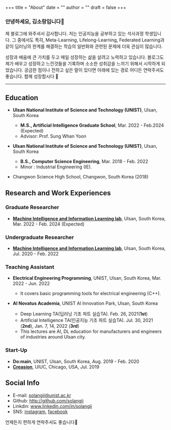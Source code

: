 +++
title = "About"
date = ""
author = ""
draft = false
+++


### 안녕하세요, 김소랑입니다:wave:
제 블로그에 와주셔서 감사합니다. 저는 인공지능을 공부하고 있는 석사과정 학생입니다. 그 중에서도 특히, Meta-Learning, Lifelong-Learning, Federated Learning과 같이 딥러닝의 한계를 해결하는 학습의 일반화와 관련된 문제에 더욱 관심이 많습니다.

성장과 배움에 큰 가치를 두고 매일 성장하는 삶을 살려고 노력하고 있습니다. 블로그도 제가 배우고 성장하고 느낀것들을 기록하며 소소한 성취감을 느끼기 위해서 시작하게 되었습니다. 궁금한 점이나 전하고 싶은 말이 있다면 아래에 있는 경로 어디든 연락주셔도 좋습니다. 함께 성장합시다 :seedling:

---

 ## Education

-  **Ulsan National Institute of Science and Technology (UNIST)**, Ulsan, South Korea

	- **M.S., Artificial Intelligence Graduate School**, Mar. 2022 - Feb.2024 (Expected)
	- Advisor: Prof. Sung Whan Yoon

- **Ulsan National Institute of Science and Technology (UNIST)**, Ulsan, South Korea

	- **B.S., Computer Science Engineering**, Mar. 2018 - Feb. 2022
	- Minor : Industrial Engineering (IE).

- Changwon Science High School, Changwon, South Korea (2018)

 ## Research and Work Experiences

### Graduate Researcher

- [**Machine Intelligence and Information Learning lab**](https://sites.google.com/view/swyoon89/research-interests), Ulsan, South Korea, Mar. 2022 - Feb. 2024 (Expected)

### Undergraduate Researcher

- [**Machine Intelligence and Information Learning lab**](https://sites.google.com/view/swyoon89/research-interests), Ulsan, South Korea, Jul. 2020 - Feb. 2022

### Teaching Assistant

- **Electrical Engineering Programming**, UNIST, Ulsan, South Korea, Mar. 2022 - Jun. 2022
  - It covers basic programming tools for electrical engineering (C++).

- **AI Novatus Academia**, UNIST AI Innovation Park, Ulsan, South Korea
  - Deep Learning TA(딥러닝 기초 파트 실습TA). Feb. 26, 2021(**1st**)
  - Artificial Intelligence TA(인공지능 기초 파트 실습TA). Jul. 30, 2021 (**2nd**), Jan. 7, 14, 2022 (**3rd**)
  - This lectures are AI, DL education for manufacturers and engineers of industries around Ulsan city.

### Start-Up

- **Do:main**, UNIST, Ulsan, South Korea, Aug. 2019 - Feb. 2020
- **[Creasion](https://iventure.illinois.edu/creasion/)**, UIUC, Chicago, USA, Jul. 2019

 ## Social Info

 - E-mail: solangii@unist.ac.kr
 - Github: http://github.com/solangii
 - Linkdin: www.linkedin.com/in/solangii
 - SNS: [instagram](http://www.instagram.com/s_rang__), [facebook](https://www.facebook.com/solangii1229/)

 언제든지 편하게 연락주셔도 좋습니다:disguised_face:
